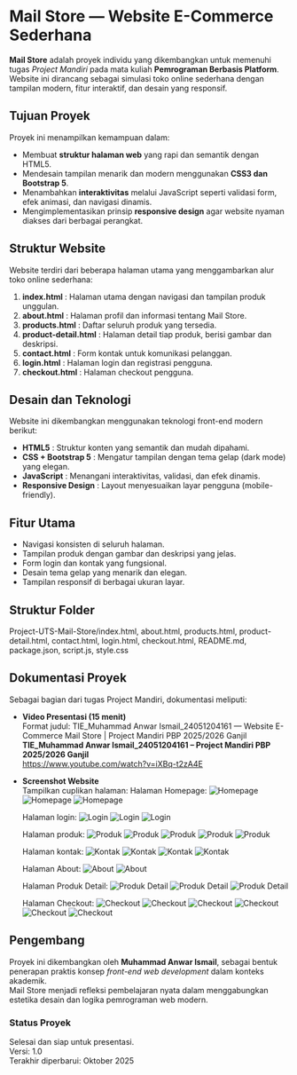 # Mail Store — Website E-Commerce Sederhana

**Mail Store** adalah proyek individu yang dikembangkan untuk memenuhi tugas *Project Mandiri* pada mata kuliah **Pemrograman Berbasis Platform**.  
Website ini dirancang sebagai simulasi toko online sederhana dengan tampilan modern, fitur interaktif, dan desain yang responsif.

## Tujuan Proyek

Proyek ini menampilkan kemampuan dalam:
- Membuat **struktur halaman web** yang rapi dan semantik dengan HTML5.  
- Mendesain tampilan menarik dan modern menggunakan **CSS3 dan Bootstrap 5**.  
- Menambahkan **interaktivitas** melalui JavaScript seperti validasi form, efek animasi, dan navigasi dinamis.  
- Mengimplementasikan prinsip **responsive design** agar website nyaman diakses dari berbagai perangkat.

## Struktur Website

Website terdiri dari beberapa halaman utama yang menggambarkan alur toko online sederhana:

1. **index.html** : Halaman utama dengan navigasi dan tampilan produk unggulan.  
2. **about.html** : Halaman profil dan informasi tentang Mail Store.  
3. **products.html** : Daftar seluruh produk yang tersedia.  
4. **product-detail.html** : Halaman detail tiap produk, berisi gambar dan deskripsi.  
5. **contact.html** : Form kontak untuk komunikasi pelanggan.  
6. **login.html** : Halaman login dan registrasi pengguna.
7. **checkout.html** : Halaman checkout pengguna.

## Desain dan Teknologi

Website ini dikembangkan menggunakan teknologi front-end modern berikut:

- **HTML5** : Struktur konten yang semantik dan mudah dipahami.  
- **CSS + Bootstrap 5** : Mengatur tampilan dengan tema gelap (dark mode) yang elegan.  
- **JavaScript** : Menangani interaktivitas, validasi, dan efek dinamis.  
- **Responsive Design** : Layout menyesuaikan layar pengguna (mobile-friendly).

## Fitur Utama

- Navigasi konsisten di seluruh halaman.  
- Tampilan produk dengan gambar dan deskripsi yang jelas.  
- Form login dan kontak yang fungsional.  
- Desain tema gelap yang menarik dan elegan.  
- Tampilan responsif di berbagai ukuran layar.

## Struktur Folder

Project-UTS-Mail-Store/index.html, about.html, products.html, product-detail.html, contact.html, login.html, checkout.html, README.md, package.json, script.js, style.css

## Dokumentasi Proyek

Sebagai bagian dari tugas Project Mandiri, dokumentasi meliputi:

- **Video Presentasi (15 menit)**  
  Format judul:  TIE_Muhammad Anwar Ismail_24051204161 — Website E-Commerce Mail Store | Project Mandiri PBP 2025/2026 Ganjil
  **TIE_Muhammad Anwar Ismail_24051204161 – Project Mandiri PBP 2025/2026 Ganjil**  
  https://www.youtube.com/watch?v=iXBq-t2zA4E

- **Screenshot Website**  
  Tampilkan cuplikan halaman:
  Halaman Homepage:
  ![Homepage](assets/img/screenshot-home1.png)
  ![Homepage](assets/img/screenshot-home2.png)
  ![Homepage](assets/img/screenshot-home3.png)

  Halaman login:
  ![Login](assets/img/screenshot-login.png)
  ![Login](assets/img/screenshot-register.png)
  ![Login](assets/img/screenshot-forgotpassword.png)

  Halaman produk:
  ![Produk](assets/img/screenshot-product1.png)
  ![Produk](assets/img/screenshot-product2.png)
  ![Produk](assets/img/screenshot-product3.png)
  ![Produk](assets/img/screenshot-product4.png)
  ![Produk](assets/img/screenshot-product5.png)

  Halaman kontak:
  ![Kontak](assets/img/screenshot-kontak1.png)
  ![Kontak](assets/img/screenshot-kontak2.png)
  ![Kontak](assets/img/screenshot-kontak3.png)
  ![Kontak](assets/img/screenshot-kontak4.png)
    
  Halaman About:
  ![About](assets/img/screenshot-about1.png)
  ![About](assets/img/screenshot-about2.png)

  Halaman Produk Detail:
  ![Produk Detail](assets/img/screenshot-produk-detail1.png)
  ![Produk Detail](assets/img/screenshot-produk-detail2.png)
  ![Produk Detail](assets/img/screenshot-produk-detail3.png)

  Halaman Checkout:
  ![Checkout](assets/img/checkout1.png)
  ![Checkout](assets/img/checkout2.png)
  ![Checkout](assets/img/checkout3.png)
  ![Checkout](assets/img/checkout4.png)
  ![Checkout](assets/img/checkout5.png)
  ![Checkout](assets/img/checkout6.png)

## Pengembang

Proyek ini dikembangkan oleh **Muhammad Anwar Ismail**, sebagai bentuk penerapan praktis konsep *front-end web development* dalam konteks akademik.  
Mail Store menjadi refleksi pembelajaran nyata dalam menggabungkan estetika desain dan logika pemrograman web modern.

### Status Proyek
Selesai dan siap untuk presentasi.  
Versi: 1.0  
Terakhir diperbarui: Oktober 2025  
